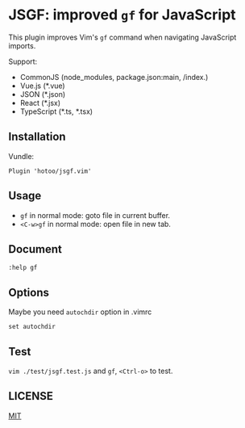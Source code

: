 # JSGF: improved `gf` for JavaScript

This plugin improves Vim's `gf` command when navigating JavaScript imports.

Support:

* CommonJS (node_modules, package.json:main, /index.<supported suffixes>)
* Vue.js (*.vue)
* JSON (*.json)
* React (*.jsx)
* TypeScript (*.ts, *.tsx)

## Installation

Vundle:

```viml
Plugin 'hotoo/jsgf.vim'
```
## Usage

- `gf` in normal mode: goto file in current buffer.
- `<C-w>gf` in normal mode: open file in new tab.

## Document

```
:help gf
```

## Options

Maybe you need `autochdir` option in .vimrc

```
set autochdir
```

## Test

`vim ./test/jsgf.test.js` and `gf`, `<Ctrl-o>` to test.

## LICENSE

[MIT](http://hotoo.mit-license.org/)
